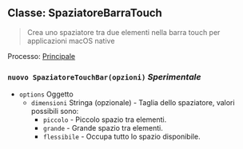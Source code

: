 ## Classe: SpaziatoreBarraTouch

> Crea uno spaziatore tra due elementi nella barra touch per applicazioni macOS native

Processo: [Principale](../tutorial/quick-start.md#main-process)

### `nuovo SpaziatoreTouchBar(opzioni)` *Sperimentale*

* `options` Oggetto 
  * `dimensioni` Stringa (opzionale) - Taglia dello spaziatore, valori possibili sono: 
    * `piccolo` - Piccolo spazio tra elementi.
    * `grande` - Grande spazio tra elementi.
    * `flessibile` - Occupa tutto lo spazio disponibile.